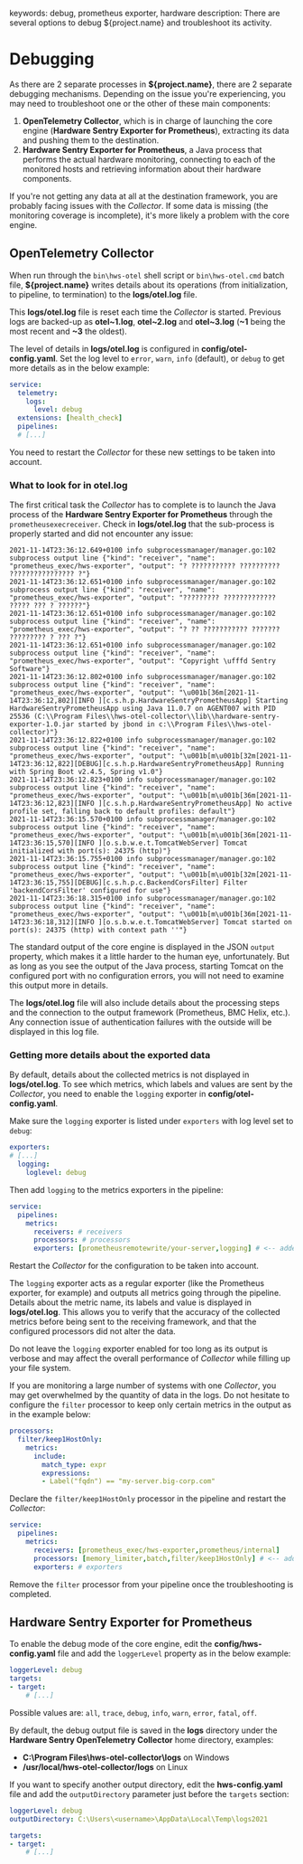 keywords: debug, prometheus exporter, hardware
description: There are several options to debug ${project.name} and troubleshoot its activity.

# Debugging

As there are 2 separate processes in **${project.name}**, there are 2 separate debugging mechanisms. Depending on the issue you're experiencing, you may need to troubleshoot one or the other of these main components:

1. **OpenTelemetry Collector**, which is in charge of launching the core engine (**Hardware Sentry Exporter for Prometheus**), extracting its data and pushing them to the destination.
2. **Hardware Sentry Exporter for Prometheus**, a Java process that performs the actual hardware monitoring, connecting to each of the monitored hosts and retrieving information about their hardware components.

If you're not getting any data at all at the destination framework, you are probably facing issues with the *Collector*. If some data is missing (the monitoring coverage is incomplete), it's more likely a problem with the core engine.

## OpenTelemetry Collector

When run through the `bin\hws-otel` shell script or `bin\hws-otel.cmd` batch file, **${project.name}** writes details about its operations (from initialization, to pipeline, to termination) to the **logs/otel.log** file.

This **logs/otel.log** file is reset each time the *Collector* is started. Previous logs are backed-up as **otel~1.log**, **otel~2.log** and **otel~3.log** (**~1** being the most recent and **~3** the oldest).

The level of details in **logs/otel.log** is configured in **config/otel-config.yaml**. Set the log level to `error`, `warn`, `info` (default), or `debug` to get more details as in the below example:

```yaml
service:
  telemetry:
    logs:
      level: debug
  extensions: [health_check]
  pipelines:
  # [...]
```

You need to restart the *Collector* for these new settings to be taken into account.

### What to look for in otel.log

The first critical task the *Collector* has to complete is to launch the Java process of the **Hardware Sentry Exporter for Prometheus** through the `prometheusexecreceiver`. Check in **logs/otel.log** that the sub-process is properly started and did not encounter any issue:

```log
2021-11-14T23:36:12.649+0100 info subprocessmanager/manager.go:102 subprocess output line {"kind": "receiver", "name": "prometheus_exec/hws-exporter", "output": "? ??????????? ??????????  ???????????????? ?"}
2021-11-14T23:36:12.651+0100 info subprocessmanager/manager.go:102 subprocess output line {"kind": "receiver", "name": "prometheus_exec/hws-exporter", "output": "????????? ?????????????   ????? ??? ? ??????"}
2021-11-14T23:36:12.651+0100 info subprocessmanager/manager.go:102 subprocess output line {"kind": "receiver", "name": "prometheus_exec/hws-exporter", "output": "? ?? ??????????? ???????  ????????? ? ??? ?"}
2021-11-14T23:36:12.651+0100 info subprocessmanager/manager.go:102 subprocess output line {"kind": "receiver", "name": "prometheus_exec/hws-exporter", "output": "Copyright \ufffd Sentry Software"}
2021-11-14T23:36:12.802+0100 info subprocessmanager/manager.go:102 subprocess output line {"kind": "receiver", "name": "prometheus_exec/hws-exporter", "output": "\u001b[36m[2021-11-14T23:36:12,802][INFO ][c.s.h.p.HardwareSentryPrometheusApp] Starting HardwareSentryPrometheusApp using Java 11.0.7 on AGENT007 with PID 25536 (C:\\Program Files\\hws-otel-collector\\lib\\hardware-sentry-exporter-1.0.jar started by jbond in c:\\Program Files\\hws-otel-collector)"}
2021-11-14T23:36:12.822+0100 info subprocessmanager/manager.go:102 subprocess output line {"kind": "receiver", "name": "prometheus_exec/hws-exporter", "output": "\u001b[m\u001b[32m[2021-11-14T23:36:12,822][DEBUG][c.s.h.p.HardwareSentryPrometheusApp] Running with Spring Boot v2.4.5, Spring v1.0"}
2021-11-14T23:36:12.823+0100 info subprocessmanager/manager.go:102 subprocess output line {"kind": "receiver", "name": "prometheus_exec/hws-exporter", "output": "\u001b[m\u001b[36m[2021-11-14T23:36:12,823][INFO ][c.s.h.p.HardwareSentryPrometheusApp] No active profile set, falling back to default profiles: default"}
2021-11-14T23:36:15.570+0100 info subprocessmanager/manager.go:102 subprocess output line {"kind": "receiver", "name": "prometheus_exec/hws-exporter", "output": "\u001b[m\u001b[36m[2021-11-14T23:36:15,570][INFO ][o.s.b.w.e.t.TomcatWebServer] Tomcat initialized with port(s): 24375 (http)"}
2021-11-14T23:36:15.755+0100 info subprocessmanager/manager.go:102 subprocess output line {"kind": "receiver", "name": "prometheus_exec/hws-exporter", "output": "\u001b[m\u001b[32m[2021-11-14T23:36:15,755][DEBUG][c.s.h.p.c.BackendCorsFilter] Filter 'backendCorsFilter' configured for use"}
2021-11-14T23:36:18.315+0100 info subprocessmanager/manager.go:102 subprocess output line {"kind": "receiver", "name": "prometheus_exec/hws-exporter", "output": "\u001b[m\u001b[36m[2021-11-14T23:36:18,312][INFO ][o.s.b.w.e.t.TomcatWebServer] Tomcat started on port(s): 24375 (http) with context path ''"}
```

The standard output of the core engine is displayed in the JSON `output` property, which makes it a little harder to the human eye, unfortunately. But as long as you see the output of the Java process, starting Tomcat on the configured port with no configuration errors, you will not need to examine this output more in details.

The **logs/otel.log** file will also include details about the processing steps and the connection to the output framework (Prometheus, BMC Helix, etc.). Any connection issue of authentication failures with the outside will be displayed in this log file.

### Getting more details about the exported data

By default, details about the collected metrics is not displayed in **logs/otel.log**. To see which metrics, which labels and values are sent by the *Collector*, you need to enable the `logging` exporter in **config/otel-config.yaml**.

Make sure the `logging` exporter is listed under `exporters` with log level set to `debug`:

```yaml
exporters:
# [...]
  logging:
    loglevel: debug
```

Then add `logging` to the metrics exporters in the pipeline:

```yaml
service:
  pipelines:
    metrics:
      receivers: # receivers
      processors: # processors
      exporters: [prometheusremotewrite/your-server,logging] # <-- added logging
```

Restart the *Collector* for the configuration to be taken into account.

The `logging` exporter acts as a regular exporter (like the Prometheus exporter, for example) and outputs all metrics going through the pipeline. Details about the metric name, its labels and value is displayed in **logs/otel.log**. This allows you to verify that the accuracy of the collected metrics before being sent to the receiving framework, and that the configured processors did not alter the data.

Do not leave the `logging` exporter enabled for too long as its output is verbose and may affect the overall performance of *Collector* while filling up your file system.

If you are monitoring a large number of systems with one *Collector*, you may get overwhelmed by the quantity of data in the logs. Do not hesitate to configure the `filter` processor to keep only certain metrics in the output as in the example below:

```yaml
processors:
  filter/keep1HostOnly:
    metrics:
      include:
        match_type: expr
        expressions:
        - Label("fqdn") == "my-server.big-corp.com"
```

Declare the `filter/keep1HostOnly` processor in the pipeline and restart the *Collector*:

```yaml
service:
  pipelines:
    metrics:
      receivers: [prometheus_exec/hws-exporter,prometheus/internal]
      processors: [memory_limiter,batch,filter/keep1HostOnly] # <-- added filter
      exporters: # exporters
```

Remove the `filter` processor from your pipeline once the troubleshooting is completed.

## Hardware Sentry Exporter for Prometheus

To enable the debug mode of the core engine, edit the **config/hws-config.yaml** file and add the `loggerLevel` property as in the below example:

```yaml
loggerLevel: debug
targets:
- target:
    # [...]
```

Possible values are: `all`, `trace`, `debug`, `info`, `warn`, `error`, `fatal`, `off`.

By default, the debug output file is saved in the **logs** directory under the **Hardware Sentry OpenTelemetry Collector** home directory, examples:

* **C:\Program Files\hws-otel-collector\logs** on Windows
* **/usr/local/hws-otel-collector/logs** on Linux

If you want to specify another output directory, edit the **hws-config.yaml** file and add the `outputDirectory` parameter just before the `targets` section:

```yaml
loggerLevel: debug
outputDirectory: C:\Users\<username>\AppData\Local\Temp\logs2021

targets:
- target:
    # [...]
```

